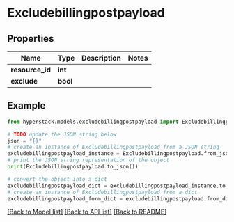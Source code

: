 # Excludebillingpostpayload


## Properties

Name | Type | Description | Notes
------------ | ------------- | ------------- | -------------
**resource_id** | **int** |  | 
**exclude** | **bool** |  | 

## Example

```python
from hyperstack.models.excludebillingpostpayload import Excludebillingpostpayload

# TODO update the JSON string below
json = "{}"
# create an instance of Excludebillingpostpayload from a JSON string
excludebillingpostpayload_instance = Excludebillingpostpayload.from_json(json)
# print the JSON string representation of the object
print(Excludebillingpostpayload.to_json())

# convert the object into a dict
excludebillingpostpayload_dict = excludebillingpostpayload_instance.to_dict()
# create an instance of Excludebillingpostpayload from a dict
excludebillingpostpayload_form_dict = excludebillingpostpayload.from_dict(excludebillingpostpayload_dict)
```
[[Back to Model list]](../README.md#documentation-for-models) [[Back to API list]](../README.md#documentation-for-api-endpoints) [[Back to README]](../README.md)


